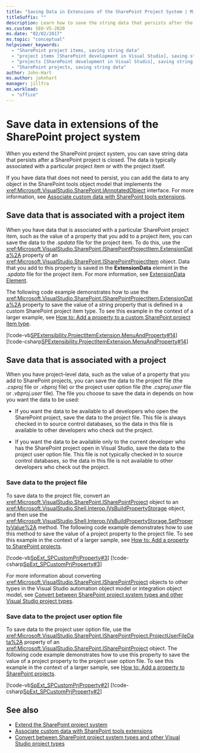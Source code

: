 ```yaml
---
title: "Saving Data in Extensions of the SharePoint Project System | Microsoft Docs"
titleSuffix: ""
description: Learn how to save the string data that persists after the closing of a SharePoint project that contains an extension.
ms.custom: SEO-VS-2020
ms.date: "02/02/2017"
ms.topic: "conceptual"
helpviewer_keywords:
  - "SharePoint project items, saving string data"
  - "project items [SharePoint development in Visual Studio], saving string data"
  - "projects [SharePoint development in Visual Studio], saving string data"
  - "SharePoint projects, saving string data"
author: John-Hart
ms.author: johnhart
manager: jillfra
ms.workload:
  - "office"
---
```

# Save data in extensions of the SharePoint project system
  When you extend the SharePoint project system, you can save string data that persists after a SharePoint project is closed. The data is typically associated with a particular project item or with the project itself.

 If you have data that does not need to persist, you can add the data to any object in the SharePoint tools object model that implements the <xref:Microsoft.VisualStudio.SharePoint.IAnnotatedObject> interface. For more information, see [Associate custom data with SharePoint tools extensions](../sharepoint/associating-custom-data-with-sharepoint-tools-extensions.md).

## Save data that is associated with a project item
 When you have data that is associated with a particular SharePoint project item, such as the value of a property that you add to a project item, you can save the data to the *.spdata* file for the project item. To do this, use the <xref:Microsoft.VisualStudio.SharePoint.ISharePointProjectItem.ExtensionData%2A> property of an <xref:Microsoft.VisualStudio.SharePoint.ISharePointProjectItem> object. Data that you add to this property is saved in the **ExtensionData** element in the *.spdata* file for the project item. For more information, see [ExtensionData Element](../sharepoint/extensiondata-element.md).

 The following code example demonstrates how to use the <xref:Microsoft.VisualStudio.SharePoint.ISharePointProjectItem.ExtensionData%2A> property to save the value of a string property that is defined in a custom SharePoint project item type. To see this example in the context of a larger example, see [How to: Add a property to a custom SharePoint project item type](../sharepoint/how-to-add-a-property-to-a-custom-sharepoint-project-item-type.md).

 [!code-vb[SPExtensibility.ProjectItemExtension.MenuAndProperty#14](../sharepoint/codesnippet/VisualBasic/projectitemmenuandproperty/extension/projectitemtypeproperty.vb#14)]
 [!code-csharp[SPExtensibility.ProjectItemExtension.MenuAndProperty#14](../sharepoint/codesnippet/CSharp/projectitemmenuandproperty/extension/projectitemtypeproperty.cs#14)]

## Save data that is associated with a project
 When you have project-level data, such as the value of a property that you add to SharePoint projects, you can save the data to the project file (the *.csproj* file or *.vbproj* file) or the project user option file (the *.csproj.user* file or *.vbproj.user* file). The file you choose to save the data in depends on how you want the data to be used:

- If you want the data to be available to all developers who open the SharePoint project, save the data to the project file. This file is always checked in to source control databases, so the data in this file is available to other developers who check out the project.

- If you want the data to be available only to the current developer who has the SharePoint project open in Visual Studio, save the data to the project user option file. This file is not typically checked in to source control databases, so the data in this file is not available to other developers who check out the project.

### Save data to the project file
 To save data to the project file, convert an <xref:Microsoft.VisualStudio.SharePoint.ISharePointProject> object to an <xref:Microsoft.VisualStudio.Shell.Interop.IVsBuildPropertyStorage> object, and then use the <xref:Microsoft.VisualStudio.Shell.Interop.IVsBuildPropertyStorage.SetPropertyValue%2A> method. The following code example demonstrates how to use this method to save the value of a project property to the project file. To see this example in the context of a larger sample, see [How to: Add a property to SharePoint projects](../sharepoint/how-to-add-a-property-to-sharepoint-projects.md).

 [!code-vb[SpExt_SPCustomPrjProperty#3](../sharepoint/codesnippet/VisualBasic/customspproperty/customproperty.vb#3)]
 [!code-csharp[SpExt_SPCustomPrjProperty#3](../sharepoint/codesnippet/CSharp/customspproperty/customproperty.cs#3)]

 For more information about converting <xref:Microsoft.VisualStudio.SharePoint.ISharePointProject> objects to other types in the Visual Studio automation object model or integration object model, see [Convert between SharePoint project system types and other Visual Studio project types](../sharepoint/converting-between-sharepoint-project-system-types-and-other-visual-studio-project-types.md).

### Save data to the project user option file
 To save data to the project user option file, use the <xref:Microsoft.VisualStudio.SharePoint.ISharePointProject.ProjectUserFileData%2A> property of an <xref:Microsoft.VisualStudio.SharePoint.ISharePointProject> object. The following code example demonstrates how to use this property to save the value of a project property to the project user option file. To see this example in the context of a larger sample, see [How to: Add a property to SharePoint projects](../sharepoint/how-to-add-a-property-to-sharepoint-projects.md).

 [!code-vb[SpExt_SPCustomPrjProperty#2](../sharepoint/codesnippet/VisualBasic/customspproperty/customproperty.vb#2)]
 [!code-csharp[SpExt_SPCustomPrjProperty#2](../sharepoint/codesnippet/CSharp/customspproperty/customproperty.cs#2)]

## See also
- [Extend the SharePoint project system](../sharepoint/extending-the-sharepoint-project-system.md)
- [Associate custom data with SharePoint tools extensions](../sharepoint/associating-custom-data-with-sharepoint-tools-extensions.md)
- [Convert between SharePoint project system types and other Visual Studio project types](../sharepoint/converting-between-sharepoint-project-system-types-and-other-visual-studio-project-types.md)
